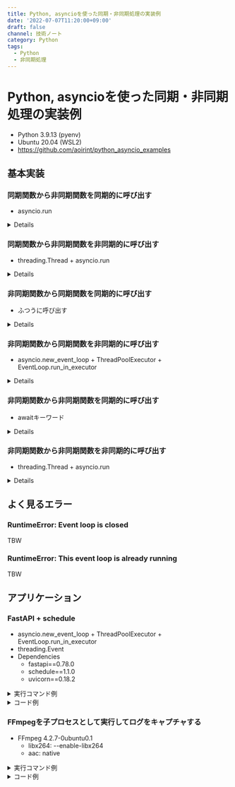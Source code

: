 ```yaml
---
title: Python, asyncioを使った同期・非同期処理の実装例
date: '2022-07-07T11:20:00+09:00'
draft: false
channel: 技術ノート
category: Python
tags:
  - Python
  - 非同期処理
---
```

# Python, asyncioを使った同期・非同期処理の実装例

- Python 3.9.13 (pyenv)
- Ubuntu 20.04 (WSL2)
- <https://github.com/aoirint/python_asyncio_examples>

## 基本実装

### 同期関数から非同期関数を同期的に呼び出す
- asyncio.run

<details>

```python
import asyncio
import time

def main():
  async def func():
    await asyncio.sleep(3)
    print('func exited') # 1

  asyncio.run(func())

  time.sleep(1)
  print('main exited') # 2

main()

print('exited') # 3
```

</details>

### 同期関数から非同期関数を非同期的に呼び出す
- threading.Thread + asyncio.run

<details>

```python
import asyncio
from concurrent.futures import ThreadPoolExecutor
import threading
import time

def main():
  async def func():
    await asyncio.sleep(3)
    print('func exited') # 3

  thread = threading.Thread(target=lambda: asyncio.run(func()))
  thread.start()

  time.sleep(1)
  print('main exited') # 1

main()

print('exited') # 2
```

</details>

### 非同期関数から同期関数を同期的に呼び出す
- ふつうに呼び出す

<details>

```python
import asyncio
import time

async def main():
  def func():
    time.sleep(3)
    print('func exited') # 1

  func()

  await asyncio.sleep(1)
  print('main exited') # 2

asyncio.run(main())

print('exited') # 3
```

</details>

### 非同期関数から同期関数を非同期的に呼び出す
- asyncio.new_event_loop + ThreadPoolExecutor + EventLoop.run_in_executor

<details>

```python
import asyncio
from concurrent.futures import ThreadPoolExecutor
import time

async def main():
  def func():
    time.sleep(3)
    print('func exited') # 3

  loop = asyncio.new_event_loop()
  executor = ThreadPoolExecutor()
  loop.run_in_executor(executor, func)

  await asyncio.sleep(1)
  print('main exited') # 1

asyncio.run(main())

print('exited') # 2
```

</details>

### 非同期関数から非同期関数を同期的に呼び出す
- awaitキーワード

<details>

```python
import asyncio

async def main():
  async def func():
    await asyncio.sleep(3)
    print('func exited') # 1

  await func()

  await asyncio.sleep(1)
  print('main exited') # 2

asyncio.run(main())

print('exited') # 3
```

</details>

### 非同期関数から非同期関数を非同期的に呼び出す
- threading.Thread + asyncio.run

<details>

```python
import asyncio
import threading

async def main():
  async def func():
    await asyncio.sleep(3)
    print('func exited') # 3

  thread = threading.Thread(target=lambda: asyncio.run(func()))
  thread.start()

  await asyncio.sleep(1)
  print('main exited') # 1

asyncio.run(main())

print('exited') # 2
```

</details>


## よく見るエラー

### RuntimeError: Event loop is closed
TBW

### RuntimeError: This event loop is already running
TBW


## アプリケーション

### FastAPI + schedule
- asyncio.new_event_loop + ThreadPoolExecutor + EventLoop.run_in_executor
- threading.Event
- Dependencies
  - fastapi==0.78.0
  - schedule==1.1.0
  - uvicorn==0.18.2

<details>
<summary>実行コマンド例</summary>

```shell
uvicorn fastapi_schedule:app
```

</details>

<details>
<summary>コード例</summary>

```python
import time
import threading
import asyncio
from concurrent.futures import ThreadPoolExecutor
import schedule
from fastapi import FastAPI

app = FastAPI()
schedule_event = threading.Event()

@app.on_event('startup')
async def startup_schedule():
  loop = asyncio.new_event_loop()
  executor = ThreadPoolExecutor()

  def loop_schedule(event):
    while True:
      if event.is_set():
        break
      schedule.run_pending()
      time.sleep(1)

    print('run all existing scheduled jobs')
    schedule.run_all()

    print('exit schedule')

  loop.run_in_executor(executor, loop_schedule, schedule_event)

  schedule.every(1).second.do(lambda: print('tick'))

@app.on_event('shutdown')
async def shutdown_schedule():
  schedule_event.set()
```

</details>


### FFmpegを子プロセスとして実行してログをキャプチャする
- FFmpeg 4.2.7-0ubuntu0.1
  - libx264: --enable-libx264
  - aac: native

<details>
<summary>実行コマンド例</summary>

```shell
python3 ffmpeg_async.py a.mp4 b.mp4
```

</details>

<details>
<summary>コード例</summary>

```python
from asyncio import create_subprocess_exec
import asyncio
from concurrent.futures import ThreadPoolExecutor
from pathlib import Path
import tempfile
import time

async def main(
  input_video_path: Path,
  output_video_path: Path,
):
  output_video_path.parent.mkdir(exist_ok=True, parents=True)

  vcodec: str = 'libx264'
  acodec: str = 'aac'

  report_tempfile = tempfile.NamedTemporaryFile(mode='w+', encoding='utf-8')
  report_loglevel = 32 # 32: info, 48: debug
  report = f'file={report_tempfile.name}:level={report_loglevel}'

  command = [
    'ffmpeg',
    '-nostdin',
    '-i',
    str(input_video_path),
    '-vcodec',
    vcodec,
    '-acodec',
    acodec,
    '-map',
    '0',
    '-report',
    str(output_video_path),
  ]

  proc = await create_subprocess_exec(
    command[0],
    *command[1:],
    env={
      'FFREPORT': report,
    },
  )

  loop = asyncio.new_event_loop()
  executor = ThreadPoolExecutor()

  report_lines = []
  def read_report(report_file):
    report_file.seek(0)
    while True:
        line = report_file.readline()
        if len(line) == 0: # EOF
          if proc.returncode is not None: # process closed and EOF
            break
          time.sleep(0.1)
          continue # for next line written
        if line.endswith('\n'):
          line = line[:-1] # strip linebreak
        report_lines.append(line)
        print(f'REPORT: {line}', flush=True)
    print('report closed') # closed when process exited

  loop.run_in_executor(executor, read_report, report_tempfile)

  returncode = await proc.wait()
  # stdout, stderr may be not closed
  print(f'exited {returncode}')

  # here, report_lines: ffmpeg log

if __name__ == '__main__':
  import argparse
  parser = argparse.ArgumentParser()
  parser.add_argument('input', type=str)
  parser.add_argument('output', type=str)
  args = parser.parse_args()

  input_video_path = Path(args.input)
  output_video_path = Path(args.output)

  asyncio.run(main(
    input_video_path=input_video_path,
    output_video_path=output_video_path,
  ))
```

</details>
